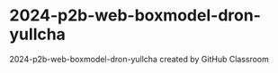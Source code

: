 # 2024-p2b-web-boxmodel-dron-yullcha
2024-p2b-web-boxmodel-dron-yullcha created by GitHub Classroom
